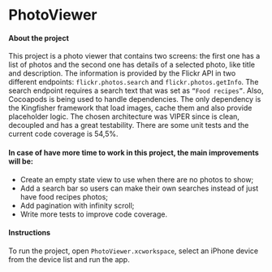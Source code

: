 # PhotoViewer

#### About the project
This project is a photo viewer that contains two screens: the first one has a list of photos and the second one has details of a selected photo, like title and description. The information is provided by the Flickr API in two different endpoints: `flickr.photos.search` and `flickr.photos.getInfo`. The search endpoint requires a search text that was set as `“Food recipes”`. Also, Cocoapods is being used to handle dependencies. The only dependency is the Kingfisher framework that load images, cache them and also provide placeholder logic. The chosen architecture was VIPER since is clean, decoupled and has a great testability. There are some unit tests and the current code coverage is 54,5%.

#### In case of have more time to work in this project, the main improvements will be: 
-  Create an empty state view to use when there are no photos to show;
- Add a search bar so users can make their own searches instead of just have food recipes photos;
- Add pagination with infinity scroll;
- Write more tests to improve code coverage.

#### Instructions
To run the project, open `PhotoViewer.xcworkspace`, select an iPhone device from the device list and run the app.

